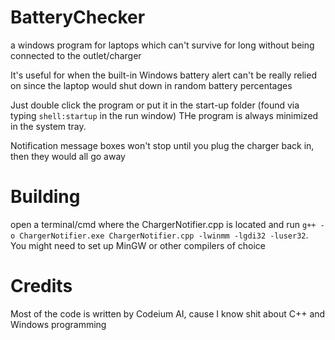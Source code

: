 # BatteryChecker
a windows program for laptops which can't survive for long without being connected to the outlet/charger

It's useful for when the built-in Windows battery alert can't be really relied on since the laptop would shut down in random battery percentages

Just double click the program or put it in the start-up folder (found via typing ```shell:startup``` in the run window)
THe program is always minimized in the system tray.

Notification message boxes won't stop until you plug the charger back in, then they would all go away

# Building
open a terminal/cmd where the ChargerNotifier.cpp is located and run ```g++ -o ChargerNotifier.exe ChargerNotifier.cpp -lwinmm -lgdi32 -luser32```. You might need to set up MinGW or other compilers of choice

# Credits
Most of the code is written by Codeium AI, cause I know shit about C++ and Windows programming
